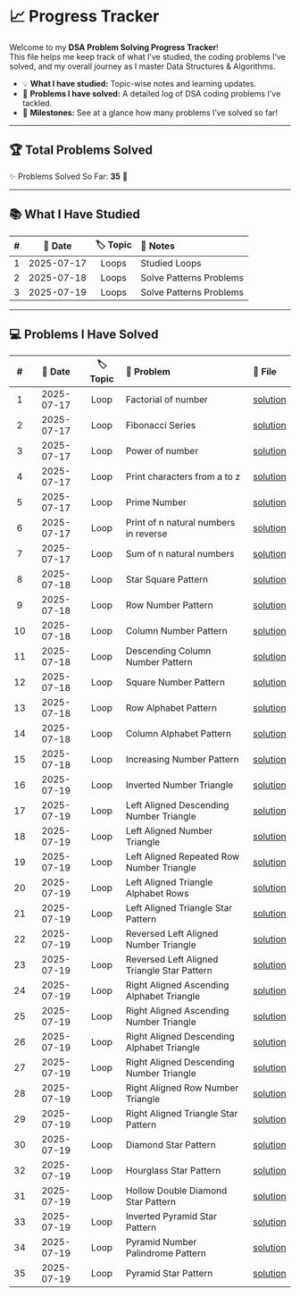 # 📈 Progress Tracker

Welcome to my **DSA Problem Solving Progress Tracker**!  
This file helps me keep track of what I’ve studied, the coding problems I’ve solved, and my overall journey as I master Data Structures & Algorithms.

- 💡 **What I have studied:** Topic-wise notes and learning updates.
- 🔎 **Problems I have solved:** A detailed log of DSA coding problems I’ve tackled.
- 🏅 **Milestones:** See at a glance how many problems I’ve solved so far!

---

## 🏆 Total Problems Solved

✨ Problems Solved So Far: **35** 🎉

---

## 📚 What I Have Studied

| #  | 📅 Date     | 🏷️ Topic | 📝 Notes         |
|:--:|:----------:|:--------:|:----------------|
| 1  | 2025-07-17 | Loops    | Studied Loops   |
| 2  | 2025-07-18 | Loops    | Solve Patterns Problems   |
| 3  | 2025-07-19 | Loops    | Solve Patterns Problems   |

---

## 💻 Problems I Have Solved

| #  | 📅 Date     | 🏷️ Topic | 🧩 Problem                                     | 📄 File                                                      |
|:--:|:----------:|:--------:|:-----------------------------------------------|:-------------------------------------------------------------|
| 1  | 2025-07-17 | Loop     | Factorial of number                            | [solution](./C++PracticeProblems/factorial.cpp)              |
| 2  | 2025-07-17 | Loop     | Fibonacci Series                               | [solution](./C++PracticeProblems/fibonacci_series.cpp)        |
| 3  | 2025-07-17 | Loop     | Power of number                                | [solution](./C++PracticeProblems/power_of_number.cpp)        |
| 4  | 2025-07-17 | Loop     | Print characters from a to z                   | [solution](./C++PracticeProblems/print_a_to_z.cpp)           |
| 5  | 2025-07-17 | Loop     | Prime Number                                   | [solution](./C++PracticeProblems/prime_number.cpp)           |
| 6  | 2025-07-17 | Loop     | Print of n natural numbers in reverse          | [solution](./C++PracticeProblems/print_n_natural_numbers_reverse.cpp) |
| 7  | 2025-07-17 | Loop     | Sum of n natural numbers                       | [solution](./C++PracticeProblems/sum_natural_num.cpp)        |
| 8  | 2025-07-18 | Loop     | Star Square Pattern                            | [solution](./PatternProblems/star_square_pattern.cpp)        |
| 9  | 2025-07-18 | Loop     | Row Number Pattern                             | [solution](./PatternProblems/row_number_pattern.cpp)         |
| 10 | 2025-07-18 | Loop     | Column Number Pattern                          | [solution](./PatternProblems/column_number_pattern.cpp)      |
| 11 | 2025-07-18 | Loop     | Descending Column Number Pattern               | [solution](./PatternProblems/descending_number_pattern.cpp)  |
| 12 | 2025-07-18 | Loop     | Square Number Pattern                          | [solution](./PatternProblems/square_number_pattern.cpp)      |
| 13 | 2025-07-18 | Loop     | Row Alphabet Pattern                           | [solution](./PatternProblems/row_alphabet_pattern.cpp)       |
| 14 | 2025-07-18 | Loop     | Column Alphabet Pattern                        | [solution](./PatternProblems/ascending_alpha.cpp)            |
| 15 | 2025-07-18 | Loop     | Increasing Number Pattern                      | [solution](./PatternProblems/increasing_number_pattern.cpp)  |
| 16 | 2025-07-19 | Loop     | Inverted Number Triangle                       | [solution](./PatternProblems/inverted_number_triangle.cpp)   |
| 17 | 2025-07-19 | Loop     | Left Aligned Descending Number Triangle        | [solution](./PatternProblems/left_aligned_descending_number_triangle.cpp) |
| 18 | 2025-07-19 | Loop     | Left Aligned Number Triangle                   | [solution](./PatternProblems/left_aligned_number_triangle.cpp)         |
| 19 | 2025-07-19 | Loop     | Left Aligned Repeated Row Number Triangle      | [solution](./PatternProblems/left_aligned_repeated_row_number_triangle.cpp) |
| 20 | 2025-07-19 | Loop     | Left Aligned Triangle Alphabet Rows            | [solution](./PatternProblems/left_aligned_triangle_alphabet_rows.cpp)  |
| 21 | 2025-07-19 | Loop     | Left Aligned Triangle Star Pattern             | [solution](./PatternProblems/left_aligned_triangle_pattern.cpp)         |
| 22 | 2025-07-19 | Loop     | Reversed Left Aligned Number Triangle          | [solution](./PatternProblems/reversed_left_aligned_number_triangle.cpp) |
| 23 | 2025-07-19 | Loop     | Reversed Left Aligned Triangle Star Pattern    | [solution](./PatternProblems/reversed_left_aligned_triangle_star.cpp)   |
| 24 | 2025-07-19 | Loop     | Right Aligned Ascending Alphabet Triangle | [solution](./PatternProblems/right_aligned_ascending_alphabet_triangle.cpp) |
| 25 | 2025-07-19 | Loop     | Right Aligned Ascending Number Triangle   | [solution](./PatternProblems/right_aligned_ascending_number_triangle.cpp)   |
| 26 | 2025-07-19 | Loop     | Right Aligned Descending Alphabet Triangle | [solution](./PatternProblems/right_aligned_descending_alphabet_triangle.cpp) |
| 27 | 2025-07-19 | Loop     | Right Aligned Descending Number Triangle  | [solution](./PatternProblems/right_aligned_descending_number_triangle.cpp)  |
| 28 | 2025-07-19 | Loop     | Right Aligned Row Number Triangle         | [solution](./PatternProblems/right_aligned_row_number_triangle.cpp)         |
| 29 | 2025-07-19 | Loop     | Right Aligned Triangle Star Pattern       | [solution](./PatternProblems/right_aligned_triangle_star_pattern.cpp)       |
| 30 | 2025-07-19 | Loop     | Diamond Star Pattern                       | [solution](./PatternProblems/diamond_star_pattern.cpp)                       |
| 32 | 2025-07-19 | Loop     | Hourglass Star Pattern                     | [solution](./PatternProblems/hourglass_star_pattern.cpp)                     |
| 31 | 2025-07-19 | Loop     | Hollow Double Diamond Star Pattern         | [solution](./PatternProblems/hollow_double_diamond_star_pattern.cpp)         |
| 33 | 2025-07-19 | Loop     | Inverted Pyramid Star Pattern              | [solution](./PatternProblems/inverted_pyramid_star_pattern.cpp)              |
| 34 | 2025-07-19 | Loop     | Pyramid Number Palindrome Pattern          | [solution](./PatternProblems/pyramid_number_palindrome_pattern.cpp)          |
| 35 | 2025-07-19 | Loop     | Pyramid Star Pattern                       | [solution](./PatternProblems/pyramid_star_pattern.cpp)                       |

